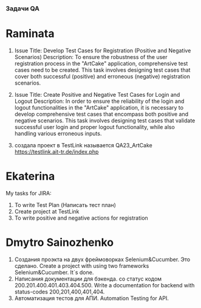 ### Задачи QA

# Raminata

1. Issue Title: Develop Test Cases for Registration (Positive and Negative Scenarios)
Description:
To ensure the robustness of the user registration process in the "ArtCake" application, comprehensive test cases need to be created. This task involves designing test cases that cover both successful (positive) and erroneous (negative) registration scenarios.

2. Issue Title: Create Positive and Negative Test Cases for Login and Logout
Description:
In order to ensure the reliability of the login and logout functionalities in the "ArtCake" application, it is necessary to develop comprehensive test cases that encompass both positive and negative scenarios. This task involves designing test cases that validate successful user login and proper logout functionality, while also handling various erroneous inputs.

3. создала проект в TestLink называется QA23_ArtCake https://testlink.ait-tr.de/index.php



# Ekaterina

My tasks for JIRA:
1. To write Test Plan (Написать тест план)
2. Create project at TestLink
3. To write positive and negative actions for registration



# Dmytro Sainozhenko

1. Создания проэкта на двух фреймоворках Selenium&Cucumber. Это сделано. Create a project with using two frameworks Selenium&Cucumber. It`s done.
2. Написания документации для бэкенда. со статус кодом 200.201.400.401.403.404.500. Write a documentation for backend with status-codes 200,201,400,401,404.
3. Автоматизация тестов для АПИ. Automation Testing for API.